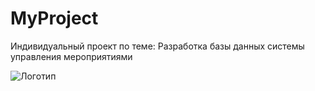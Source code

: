 # MyProject
 Индивидуальный проект по теме: Разработка базы данных системы управления мероприятиями
 
![Логотип](https://octodex.github.com/images/orderedlistocat.png "Логотип GitHub")
